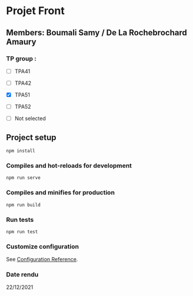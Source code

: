 # Projet Front

## Members: Boumali Samy / De La Rochebrochard Amaury


### TP group : 
- [ ] TPA41
- [ ] TPA42
- [x] TPA51
- [ ] TPA52
- [ ] Not selected



## Project setup
```
npm install
```

### Compiles and hot-reloads for development
```
npm run serve
```

### Compiles and minifies for production
```
npm run build
```

### Run tests
```
npm run test
```

### Customize configuration
See [Configuration Reference](https://cli.vuejs.org/config/).

### Date rendu 
22/12/2021

